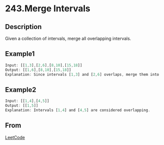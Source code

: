 # 243.Merge Intervals

## Description

Given a collection of intervals, merge all overlapping intervals.

## Example1

```js
Input: [[1,3],[2,6],[8,10],[15,18]]
Output: [[1,6],[8,10],[15,18]]
Explanation: Since intervals [1,3] and [2,6] overlaps, merge them into [1,6].
```

## Example2

```js
Input: [[1,4],[4,5]]
Output: [[1,5]]
Explanation: Intervals [1,4] and [4,5] are considered overlapping.
```

## From

[LeetCode](https://leetcode.com/problems/merge-intervals)
